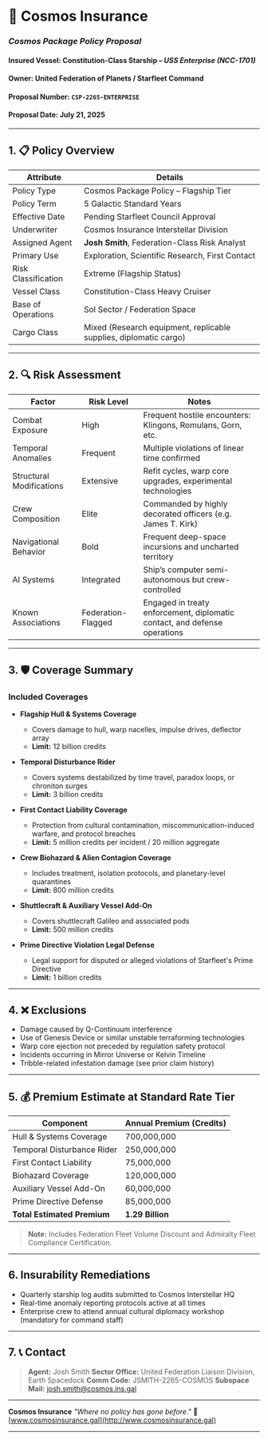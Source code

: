 # 🚀 Cosmos Insurance

### *Cosmos Package Policy Proposal*

#### Insured Vessel: **Constitution-Class Starship – *USS Enterprise (NCC-1701)***

#### Owner: **United Federation of Planets / Starfleet Command**

#### Proposal Number: `CSP-2265-ENTERPRISE`

#### Proposal Date: July 21, 2025

---

## 1. 📋 Policy Overview

| Attribute           | Details                                                           |
| ------------------- | ----------------------------------------------------------------- |
| Policy Type         | Cosmos Package Policy – Flagship Tier                             |
| Policy Term         | 5 Galactic Standard Years                                         |
| Effective Date      | Pending Starfleet Council Approval                                |
| Underwriter         | Cosmos Insurance Interstellar Division                            |
| Assigned Agent      | **Josh Smith**, Federation-Class Risk Analyst                     |
| Primary Use         | Exploration, Scientific Research, First Contact                   |
| Risk Classification | Extreme (Flagship Status)                                         |
| Vessel Class        | Constitution-Class Heavy Cruiser                                  |
| Base of Operations  | Sol Sector / Federation Space                                     |
| Cargo Class         | Mixed (Research equipment, replicable supplies, diplomatic cargo) |

---

## 2. 🔍 Risk Assessment

| Factor                   | Risk Level         | Notes                                                                     |
| ------------------------ | ------------------ | ------------------------------------------------------------------------- |
| Combat Exposure          | High               | Frequent hostile encounters: Klingons, Romulans, Gorn, etc.               |
| Temporal Anomalies       | Frequent           | Multiple violations of linear time confirmed                              |
| Structural Modifications | Extensive          | Refit cycles, warp core upgrades, experimental technologies               |
| Crew Composition         | Elite              | Commanded by highly decorated officers (e.g. James T. Kirk)               |
| Navigational Behavior    | Bold               | Frequent deep-space incursions and uncharted territory                    |
| AI Systems               | Integrated         | Ship’s computer semi-autonomous but crew-controlled                       |
| Known Associations       | Federation-Flagged | Engaged in treaty enforcement, diplomatic contact, and defense operations |

---

## 3. 🛡️ Coverage Summary

### **Included Coverages**

* **Flagship Hull & Systems Coverage**

  * Covers damage to hull, warp nacelles, impulse drives, deflector array
  * **Limit:** 12 billion credits

* **Temporal Disturbance Rider**

  * Covers systems destabilized by time travel, paradox loops, or chroniton surges
  * **Limit:** 3 billion credits

* **First Contact Liability Coverage**

  * Protection from cultural contamination, miscommunication-induced warfare, and protocol breaches
  * **Limit:** 5 million credits per incident / 20 million aggregate

* **Crew Biohazard & Alien Contagion Coverage**

  * Includes treatment, isolation protocols, and planetary-level quarantines
  * **Limit:** 800 million credits

* **Shuttlecraft & Auxiliary Vessel Add-On**

  * Covers shuttlecraft Galileo and associated pods
  * **Limit:** 500 million credits

* **Prime Directive Violation Legal Defense**

  * Legal support for disputed or alleged violations of Starfleet's Prime Directive
  * **Limit:** 1 billion credits

---

## 4. ❌ Exclusions

* Damage caused by Q-Continuum interference
* Use of Genesis Device or similar unstable terraforming technologies
* Warp core ejection not preceded by regulation safety protocol
* Incidents occurring in Mirror Universe or Kelvin Timeline
* Tribble-related infestation damage (see prior claim history)

---

## 5. 💰 Premium Estimate at Standard Rate Tier

| Component                   | Annual Premium (Credits) |
| --------------------------- | ------------------------ |
| Hull & Systems Coverage     | 700,000,000              |
| Temporal Disturbance Rider  | 250,000,000              |
| First Contact Liability     | 75,000,000               |
| Biohazard Coverage          | 120,000,000              |
| Auxiliary Vessel Add-On     | 60,000,000               |
| Prime Directive Defense     | 85,000,000               |
| **Total Estimated Premium** | **1.29 Billion**         |

> **Note:** Includes Federation Fleet Volume Discount and Admiralty Fleet Compliance Certification.

---

## 6. Insurability Remediations

* Quarterly starship log audits submitted to Cosmos Interstellar HQ
* Real-time anomaly reporting protocols active at all times
* Enterprise crew to attend annual cultural diplomacy workshop (mandatory for command staff)

---

## 7. 📞 Contact

> **Agent:** Josh Smith
> **Sector Office:** United Federation Liaison Division, Earth Spacedock
> **Comm Code:** JSMITH-2265-COSMOS
> **Subspace Mail:** [josh.smith@cosmos.ins.gal](mailto:josh.smith@cosmos.ins.gal)

---

**Cosmos Insurance**
*"Where no policy has gone before."*
🌌 [www.cosmosinsurance.gal](http://www.cosmosinsurance.gal)

---
